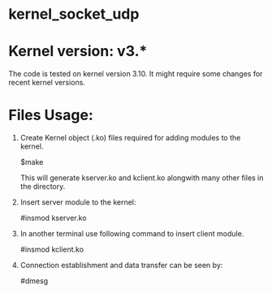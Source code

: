 # kernel_socket_udp

# Kernel version: v3.*
The code is tested on kernel version 3.10. It might require some changes for recent kernel versions.

# Files Usage:

1. Create Kernel object (.ko) files required for adding modules to the kernel.
   
   $make
   
   This will generate kserver.ko and kclient.ko alongwith many other files in the directory.

2. Insert server module to the kernel:

   #insmod kserver.ko 

3. In another terminal use following command to insert client module.
   
   #insmod kclient.ko

4. Connection establishment and data transfer can be seen by:

   #dmesg
   
   

